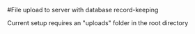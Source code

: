 #File upload to server with database record-keeping

Current setup requires an "uploads" folder in the root directory
